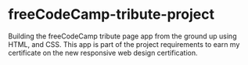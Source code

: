 # freeCodeCamp-tribute-project
Building the freeCodeCamp tribute page app from the ground up using HTML, and CSS.  This app is part of the project requirements to earn my certificate on the new responsive web design certification.
